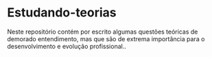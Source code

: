 # Estudando-teorias
Neste repositório contém por escrito algumas questões teóricas de demorado entendimento, mas que são de extrema importância para o desenvolvimento e evolução profissional..
